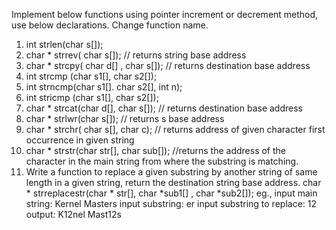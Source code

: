 Implement below functions using pointer increment or decrement method, use below declarations. Change function name.
 1) int strlen(char s[]);
 2)  char * strrev( char s[]); // returns string base address
 3) char * strcpy( char d[] , char s[]);  // returns destination base address
 4) int  strcmp (char s1[], char s2[]);
 5) int strncmp(char s1[]. char s2[], int n);
 6) int stricmp (char s1[], char s2[]);
7) char  * strcat(char d[], char s[]); // returns destination base address
8) char * strlwr(char s[]); // returns s base address
9) char * strchr( char s[], char c); // returns address of given character first occurrence in given string
10) char * strstr(char str[], char sub[]); //returns the address of the character in the main string from where the substring is matching.
11) Write a function to replace a given substring by another string of same length in a given string, return the destination string base address.
char * strreplacestr(char * str[], char *sub1[] , char *sub2[]);
eg., input main string: Kernel Masters
input substring: er
input substring to replace: 12
output: K12nel Mast12s
